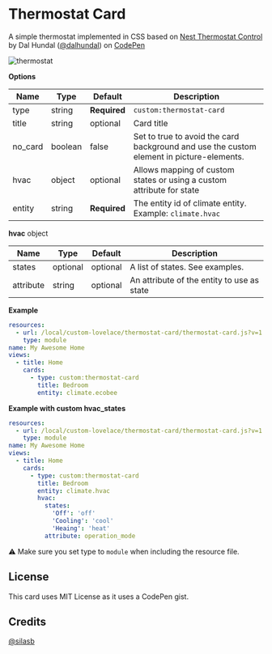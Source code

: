 # Thermostat Card

A simple thermostat implemented in CSS based on <a href="https://codepen.io/dalhundal/pen/KpabZB/">Nest Thermostat Control</a> by Dal Hundal
 (<a href="https://codepen.io/dalhundal">@dalhundal</a>) on <a href="https://codepen.io">CodePen</a>

![thermostat](https://user-images.githubusercontent.com/7738048/42817026-7972be8e-89d5-11e8-994f-e5f556fb46fc.png)

**Options**

| Name | Type | Default | Description
| ---- | ---- | ------- | -----------
| type | string | **Required** | `custom:thermostat-card`
| title | string | optional | Card title
| no_card | boolean | false | Set to true to avoid the card background and use the custom element in picture-elements.
| hvac | object | optional | Allows mapping of custom states or using a custom attribute for state
| entity | string | **Required** | The entity id of climate entity. Example: `climate.hvac`

**hvac** object 

| Name | Type | Default | Description
| ---- | ---- | ------- | -----------
| states | optional | optional | A list of states. See examples.
| attribute | string | optional | An attribute of the entity to use as state

**Example**

```yaml
resources:
  - url: /local/custom-lovelace/thermostat-card/thermostat-card.js?v=1
    type: module
name: My Awesome Home
views:
  - title: Home
    cards:
      - type: custom:thermostat-card
        title: Bedroom
        entity: climate.ecobee
```

**Example with custom hvac_states**

```yaml
resources:
  - url: /local/custom-lovelace/thermostat-card/thermostat-card.js?v=1
    type: module
name: My Awesome Home
views:
  - title: Home
    cards:
      - type: custom:thermostat-card
        title: Bedroom
        entity: climate.hvac
        hvac:
          states:
            'Off': 'off'
            'Cooling': 'cool'
            'Heaing': 'heat'
          attribute: operation_mode
```

⚠️ Make sure you set type to `module` when including the resource file.

## License
This card uses MIT License as it uses a CodePen gist.

## Credits
[@silasb](https://github.com/silasb)